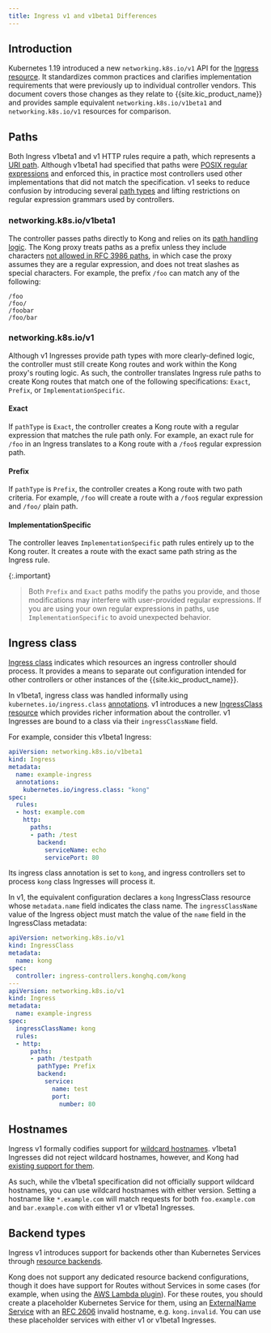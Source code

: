 ```yaml
---
title: Ingress v1 and v1beta1 Differences
---
```


## Introduction

Kubernetes 1.19 introduced a new `networking.k8s.io/v1` API for the [Ingress resource][kubernetes-ingress-doc].
It standardizes common practices and clarifies implementation requirements that
were previously up to individual controller vendors. This document covers those
changes as they relate to {{site.kic_product_name}} and provides sample
equivalent `networking.k8s.io/v1beta1` and `networking.k8s.io/v1` resources for comparison.

## Paths

Both Ingress v1beta1 and v1 HTTP rules require a path, which represents a [URI
path][uri-rfc-paths]. Although v1beta1 had specified that paths were [POSIX
regular expressions][posix-regex] and enforced this, in practice most
controllers used other implementations that did not match the
specification. v1 seeks to reduce confusion by introducing several [path
types][path-types] and lifting restrictions on regular expression grammars used
by controllers.

### networking.k8s.io/v1beta1

The controller passes paths directly to Kong and relies on its [path handling
logic][kong-paths]. The Kong proxy treats paths as a prefix unless they include
characters [not allowed in RFC 3986 paths][uri-rfc-paths], in which case the
proxy assumes they are a regular expression, and does not treat slashes as
special characters. For example, the prefix `/foo` can match any of the
following:

```
/foo
/foo/
/foobar
/foo/bar
```

### networking.k8s.io/v1

Although v1 Ingresses provide path types with more clearly-defined logic, the
controller must still create Kong routes and work within the Kong proxy's
routing logic. As such, the controller translates Ingress rule paths to create
Kong routes that match one of the following specifications: `Exact`, `Prefix`, or `ImplementationSpecific`.

#### Exact

If `pathType` is `Exact`, the controller creates a Kong route with a regular
expression that matches the rule path only. For example, an exact rule for `/foo` in an
Ingress translates to a Kong route with a `/foo$` regular expression path.

#### Prefix

If `pathType` is `Prefix`, the controller creates a Kong route with two path
criteria. For example, `/foo` will create a route with a `/foo$` regular expression and
`/foo/` plain path.

#### ImplementationSpecific

The controller leaves `ImplementationSpecific` path rules entirely up to the Kong
router. It creates a route with the exact same path string as the Ingress rule.

{:.important}
> Both `Prefix` and `Exact` paths modify the paths you
  provide, and those modifications may interfere with user-provided regular
  expressions. If you are using your own regular expressions in paths, use
  `ImplementationSpecific` to avoid unexpected behavior.

## Ingress class

[Ingress class][ingress-class] indicates which resources an ingress controller
should process. It provides a means to separate out configuration intended for
other controllers or other instances of the {{site.kic_product_name}}.

In v1beta1, ingress class was handled informally using
`kubernetes.io/ingress.class` [annotations][deprecated-annotation]. v1
introduces a new [IngressClass resource][ingress-class-api] which provides
richer information about the controller. v1 Ingresses are bound to a class via
their `ingressClassName` field.

For example, consider this v1beta1 Ingress:

```yaml
apiVersion: networking.k8s.io/v1beta1
kind: Ingress
metadata:
  name: example-ingress
  annotations:
    kubernetes.io/ingress.class: "kong"
spec:
  rules:
  - host: example.com
    http:
      paths:
      - path: /test
        backend:
          serviceName: echo
          servicePort: 80
```

Its ingress class annotation is set to `kong`, and ingress controllers set to
process `kong` class Ingresses will process it.

In v1, the equivalent configuration declares a `kong` IngressClass resource
whose `metadata.name` field indicates the class name. The `ingressClassName`
value of the Ingress object must match the value of the `name` field in the
IngressClass metadata:

```yaml
apiVersion: networking.k8s.io/v1
kind: IngressClass
metadata:
  name: kong
spec:
  controller: ingress-controllers.konghq.com/kong
---
apiVersion: networking.k8s.io/v1
kind: Ingress
metadata:
  name: example-ingress
spec:
  ingressClassName: kong
  rules:
  - http:
      paths:
      - path: /testpath
        pathType: Prefix
        backend:
          service:
            name: test
            port:
              number: 80
```

## Hostnames

Ingress v1 formally codifies support for [wildcard hostnames][wildcard-hostnames].
v1beta1 Ingresses did not reject wildcard hostnames, however, and Kong had
[existing support for them][kong-wildcard-hostnames].

As such, while the v1beta1 specification did not officially support wildcard
hostnames, you can use wildcard hostnames with either version. Setting a
hostname like `*.example.com` will match requests for both `foo.example.com`
and `bar.example.com` with either v1 or v1beta1 Ingresses.

## Backend types

Ingress v1 introduces support for backends other than Kubernetes Services through
[resource backends][resource-backends].

Kong does not support any dedicated resource backend configurations, though it
does have support for Routes without Services in some cases (for example, when
using the [AWS Lambda plugin][lambda-plugin]). For these routes, you should
create a placeholder Kubernetes Service for them, using an [ExternalName
Service][external-name] with an [RFC 2606][rfc-2606] invalid hostname, e.g.
`kong.invalid`. You can use these placeholder services with either v1 or
v1beta1 Ingresses.

[kubernetes-ingress-doc]: https://kubernetes.io/docs/concepts/services-networking/ingress/
[ingress-class]: /kubernetes-ingress-controller/{{page.release}}/concepts/ingress-classes
[uri-rfc-paths]: https://tools.ietf.org/html/rfc3986#section-3.3
[posix-regex]: https://www.boost.org/doc/libs/1_38_0/libs/regex/doc/html/boost_regex/syntax/basic_extended.html
[path-types]: https://kubernetes.io/docs/concepts/services-networking/ingress/#path-types
[kong-paths]: /gateway/latest/reference/proxy/#request-path
[wildcard-hostnames]: https://kubernetes.io/docs/concepts/services-networking/ingress/#hostname-wildcards
[kong-wildcard-hostnames]: /gateway/latest/reference/proxy/#using-wildcard-hostnames
[resource-backends]: https://kubernetes.io/docs/concepts/services-networking/ingress/#resource-backend
[lambda-plugin]: /hub/kong-inc/aws-lambda/
[external-name]: https://kubernetes.io/docs/concepts/services-networking/service/#externalname
[deprecated-annotation]: https://kubernetes.io/docs/concepts/services-networking/ingress/#deprecated-annotation
[ingress-class-api]: https://kubernetes.io/docs/reference/kubernetes-api/service-resources/ingress-class-v1/
[rfc-2606]:https://datatracker.ietf.org/doc/html/rfc2606
